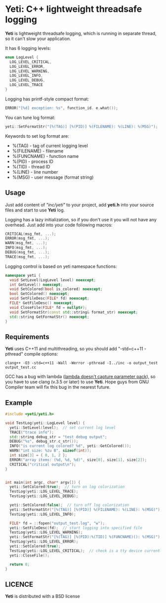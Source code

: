 Yeti: C++ lightweight threadsafe logging
===================================

__Yeti__ is lightweight threadsafe logging, which is running in separate thread,
so it can't slow your application. 

It has 6 logging levels:
```cpp
enum LogLevel {
  LOG_LEVEL_CRITICAL,
  LOG_LEVEL_ERROR,
  LOG_LEVEL_WARNING,
  LOG_LEVEL_INFO,
  LOG_LEVEL_DEBUG,
  LOG_LEVEL_TRACE
}
```

Logging has printf-style compact format:
```cpp
ERROR("[%d] exception: %s", function_id. e.what());
```

You can tune log format:
```cpp
yeti::SetFormatStr("[%(TAG)] [%(PID)] %(FILENAME): %(LINE): %(MSG)");
```
Keywords to set log format are:
* %(TAG)      - tag of current logging level
* %(FILENAME) - filename
* %(FUNCNAME) - function name
* %(PID)      - process ID
* %(TID)      - thread ID
* %(LINE)     - line number
* %(MSG)      - user message (format string)

## Usage

Just add content of _"inc/yeti"_ to your project, add __yeti.h__
into your source files and start to use __Yeti__ log.

Logging has a lazy initialization, so if you don't use it you will not have any overhead.
Just add into your code following macros:
```cpp
CRITICAL(msg_fmt, ...);
ERROR(msg_fmt, ...);
WARN(msg_fmt, ...);
INFO(msg_fmt, ...);
DEBUG(msg_fmt, ...);
TRACE(msg_fmt, ...);
```

Logging control is based on yeti namespace functions:
```cpp
namespace yeti {
  void SetLevel(LogLevel level) noexcept;
  int GetLevel() noexcept;
  void SetColored(bool is_colored) noexcept;
  bool GetColored() noexcept;
  void SetFileDesc(FILE* fd) noexcept;
  FILE* GetFileDesc() noexcept;
  void CloseFile(FILE* fd = nullptr);
  void SetFormatStr(const std::string& format_str) noexcept;
  std::string GetFormatStr() noexcept;
}
```

## Requirements

__Yeti__ uses C++11 and multithreading, so you should add "-std=c++11 -pthread" compile options:

```shell
clang++ -O3 -std=c++11 -Wall -Werror -pthread -I../inc -o output_test output_test.cc
```

GCC has a bug with lambda
(<a href="https://gcc.gnu.org/bugzilla/show_bug.cgi?id=41933">lambda
doesn't capture parameter pack</a>),
so you have to use clang (v.3.5 or later) to use <b>Yeti</b>. Hope
guys from GNU Compiler team will fix this bug in the nearest future.


## Example

```cpp
#include <yeti/yeti.h>

void TestLog(yeti::LogLevel level) {
  yeti::SetLevel(level);  // set current log level
  TRACE("trace info");
  std::string debug_str = "test debug output";
  DEBUG("%s", debug_str.c_str());
  INFO("is current log colored? %d", yeti::GetColored());
  WARN("int size: %zu B", sizeof(int));
  int size[3] = { 0, 1, 2 };
  ERROR("array items: (%d, %d, %d)", size[0], size[1], size[2]);
  CRITICAL("critical output\n");
}


int main(int argc, char* argv[]) {
  yeti::SetColored(true);  // turn on log colorization
  TestLog(yeti::LOG_LEVEL_TRACE);
  TestLog(yeti::LOG_LEVEL_DEBUG);

  yeti::SetColored(false);  // turn off log colorization
  yeti::SetFormatStr("[%(TAG)] [%(PID)] %(FILENAME): %(LINE): %(MSG)");
  TestLog(yeti::LOG_LEVEL_INFO);

  FILE* fd = ::fopen("output_test.log", "w");
  yeti::SetFileDesc(fd);  // start logging into specified file
  TestLog(yeti::LOG_LEVEL_WARNING);
  yeti::SetFormatStr("[%(TAG)] [%(PID):%(TID)] %(FUNCNAME)(): %(MSG)");
  TestLog(yeti::LOG_LEVEL_ERROR);
  yeti::SetColored(true);
  TestLog(yeti::LOG_LEVEL_CRITICAL);  // check is a tty device currently using
  yeti::CloseFile();

  return 0;
}
```

## LICENCE

__Yeti__ is distributed with a BSD license
